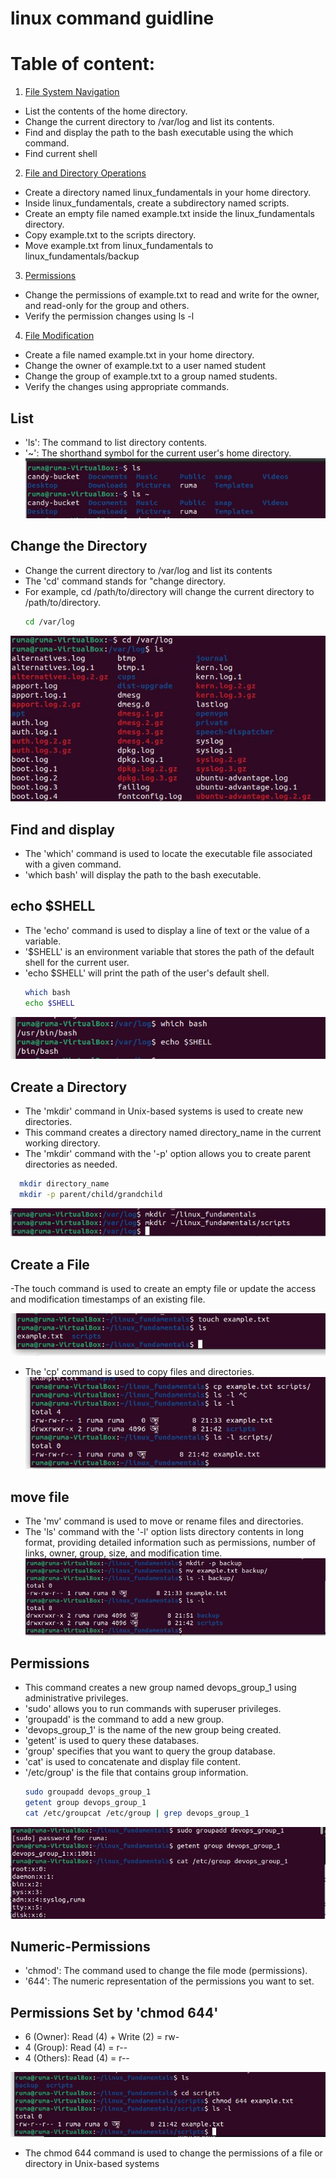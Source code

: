 # linux command guidline


# Table of content:
1. [File System Navigation](#List)

- List the contents of the home directory.
- Change the current directory to /var/log and list its contents.
- Find and display the path to the bash executable using the which command.
- Find current shell

 2. [File and Directory Operations](#Create)
- Create a directory named linux_fundamentals in your home directory.
- Inside linux_fundamentals, create a subdirectory named scripts.
- Create an empty file named example.txt inside the linux_fundamentals directory.
- Copy example.txt to the scripts directory.
- Move example.txt from linux_fundamentals to linux_fundamentals/backup

3. [Permissions](#Permissions)
- Change the permissions of example.txt to read and write for the owner, and read-only for the group and others.
- Verify the permission changes using ls -l
  
4. [File Modification](#Numeric-Permissions)
- Create a file named example.txt in your home directory.
- Change the owner of example.txt to a user named student
- Change the group of example.txt to a group named students.
- Verify the changes using appropriate commands.


## List
- 'ls': The command to list directory contents.
- '~': The shorthand symbol for the current user's home directory.
![List](img/1.1.JPG)

## Change the Directory
- Change the current directory to /var/log and list its contents
- The 'cd' command stands for "change directory.
- For example, cd /path/to/directory will change the current directory to /path/to/directory.
  ```bash
  cd /var/log
  ```
![Change the Directory](img/1.2.JPG)

## Find and display
- The 'which' command is used to locate the executable file associated with a given command.
- 'which bash' will display the path to the bash executable.

## echo $SHELL
- The 'echo' command is used to display a line of text or the value of a variable.
- '$SHELL' is an environment variable that stores the path of the default shell for the current user.
- 'echo $SHELL' will print the path of the user's default shell.
  ```bash
  which bash
  echo $SHELL
  ```
![Find and display](img/1.3.JPG)

## Create a Directory
- The 'mkdir' command in Unix-based systems is used to create new directories. 
- This command creates a directory named directory_name in the current working directory.
- The 'mkdir' command with the '-p' option allows you to create parent directories as needed.
``` bash
  mkdir directory_name
  mkdir -p parent/child/grandchild
```
![Create a Directory](img/2.1.JPG)

## Create a File
-The touch command is used to create an empty file or update the access and modification timestamps of an existing file.

![Create a File](img/2.2.JPG)

- The 'cp' command is used to copy files and directories.
![copy files](img/2.3.JPG)

## move file
- The 'mv' command is used to move or rename files and directories.
- The 'ls' command with the '-l' option lists directory contents in long format, providing detailed information such as permissions, number of links, owner, group, size, and modification time.
![move file](img/2.4.JPG)

## Permissions

- This command creates a new group named devops_group_1 using administrative privileges.
- 'sudo' allows you to run commands with superuser privileges.
- 'groupadd' is the command to add a new group.
- 'devops_group_1' is the name of the new group being created.
- 'getent' is used to query these databases.
- 'group' specifies that you want to query the group database.
- 'cat' is used to concatenate and display file content.
- '/etc/group' is the file that contains group information.
  ```bash
  sudo groupadd devops_group_1
  getent group devops_group_1
  cat /etc/groupcat /etc/group | grep devops_group_1
  ```
![Permissions](img/3.1.JPG)

## Numeric-Permissions

- 'chmod': The command used to change the file mode (permissions).
- '644': The numeric representation of the permissions you want to set.
## Permissions Set by 'chmod 644'
- 6 (Owner): Read (4) + Write (2) = rw-
- 4 (Group): Read (4) = r--
- 4 (Others): Read (4) = r--

![Numeric Permissions](img/3.2.JPG)

- The chmod 644 command is used to change the permissions of a file or directory in Unix-based systems


